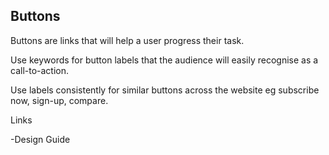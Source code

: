 ---
---
## Buttons

Buttons are links that will help a user progress their task.

Use keywords for button labels that the audience will easily recognise as a call-to-action. 

Use labels consistently for similar buttons across the website eg subscribe now, sign-up, compare.

Links

-Design Guide

